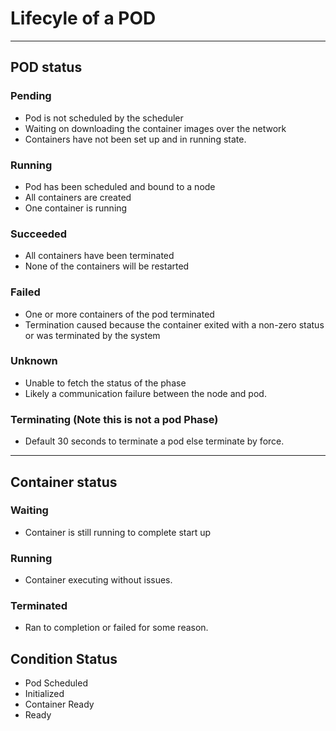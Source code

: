 # Lifecyle of a POD

---
## POD status

### Pending
- Pod is not scheduled by the scheduler
- Waiting on downloading the container images over the network
- Containers have not been set up and in running state.

### Running
- Pod has been scheduled and bound to a node
- All containers are created
- One container is running

### Succeeded

- All containers have been terminated
- None of the containers will be restarted


### Failed

- One or more containers of the pod terminated
- Termination caused because the container exited with a non-zero status or was terminated by the system

### Unknown

- Unable to fetch the status of the phase
- Likely a communication failure between the node and pod.

### Terminating (Note this is not a pod Phase)

- Default 30 seconds to terminate a pod else terminate by force.

---

## Container status

### Waiting

- Container is still running to complete start up

### Running

- Container executing without issues.

### Terminated

- Ran to completion or failed for some reason.


## Condition Status

- Pod Scheduled
- Initialized
- Container Ready
- Ready
